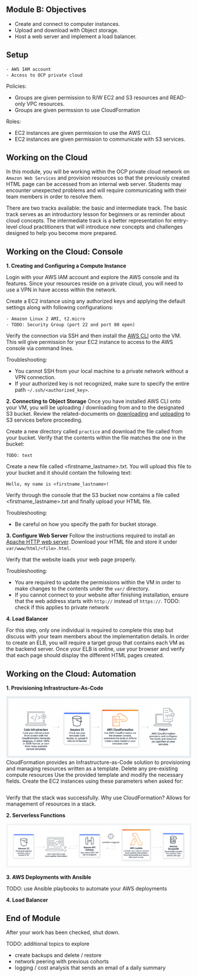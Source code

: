 ## Module B: Objectives

- Create and connect to computer instances.
- Upload and download with Object storage.
- Host a web server and implement a load balancer. 

## Setup
```
- AWS IAM account
- Access to OCP private cloud
```

Policies:
- Groups are given permission to R/W EC2 and S3 resources and READ-only VPC resources.
- Groups are given permssion to use CloudFormation

Roles:
- EC2 instances are given permission to use the AWS CLI.
- EC2 instances are given permission to communicate with S3 services.

## Working on the Cloud

In this module, you will be working within the OCP private cloud network on ```Amazon Web Services``` and provision resources so that the previously created HTML page can be accessed from an internal web server. Students may encounter unexpected problems and will require communicating with their team members in order to resolve them.

There are two tracks available: the basic and intermediate track. The basic track serves as an introductory lesson for beginners or as reminder about cloud concepts. The intermediate track is a better representation for entry-level cloud practitioners that will introduce new concepts and challenges designed to help you become more prepared.

## Working on the Cloud: Console
**1. Creating and Configuring a Compute Instance**

Login with your AWS IAM account and explore the AWS console and its features. Since your resources reside on a private cloud, you will need to use a VPN in have access within the network.

Create a EC2 instance using any authorized keys and applying the default settings along with following configurations:
```
- Amazon Linux 2 AMI, t2.micro
- TODO: Security Group (port 22 and port 80 open)
```

Verify the connection via SSH and then install the [AWS CLI](https://docs.aws.amazon.com/cli/latest/userguide/getting-started-install.html) onto the VM. This will give permission for your EC2 instance to access to the AWS console via command lines.

Troubleshooting:
- You cannot SSH from your local machine to a private network without a VPN connection.
- If your authorized key is not recognized, make sure to specify the entire path ```~/.ssh/<authorized_key>```.

**2. Connecting to Object Storage**
Once you have installed AWS CLI onto your VM, you will be uploading / downloading from and to the designated S3 bucket. Review the related-documents on [downloading](https://docs.aws.amazon.com/cli/latest/reference/s3api/get-object.html) and [uploading](https://docs.aws.amazon.com/cli/latest/reference/s3api/put-object.html) to S3 services before proceeding.

Create a new directory called ```practice``` and download the file called <file> from your bucket. Verify that the contents within the file matches the one in the bucket:
```
TODO: text
```

Create a new file called <firstname_lastname>.txt. You will upload this file to your bucket and it should contain the following text:
```
Hello, my name is <firstname_lastname>!
```

Verify through the console that the S3 bucket now contains a file called <firstname_lastname>.txt and finally upload your HTML file.

Troubleshooting:
- Be careful on how you specify the path for bucket storage.

**3. Configure Web Server**
Follow the instructions required to install an [Apache HTTP web server](https://docs.aws.amazon.com/AmazonRDS/latest/UserGuide/CHAP_Tutorials.WebServerDB.CreateWebServer.html). Download your HTML file and store it under ```var/www/html/<file>.html```.

Verify that the website loads your web page properly.

Troubleshooting:
- You are required to update the permissions within the VM in order to make changes to the contents under the ```var/``` directory.
- If you cannot connect to your website after finishing installation, ensure that the web address starts with ```http://``` instead of ```https://```. TODO: check if this applies to private network

**4. Load Balancer**

For this step, only one individual is required to complete this step but discuss with your team members about the implementation details. In order to create an ELB, you will require a target group that contains each VM as the backend server. Once your ELB is online, use your browser and verify that each page should display the different HTML pages created.

## Working on the Cloud: Automation
**1. Provisioning Infrastructure-As-Code**

![Alt text](img/CloudFormation.png?raw=true)
CloudFormation provides an Infrastructure-as-Code solution to provisioning and managing resources written as a template. Delete any pre-existing compute resources Use the provided template and modify the necessary fields. Create the EC2 instances using these parameters when asked for:
```
```

Verify that the stack was successfully. Why use CloudFormation? Allows for management of resources in a stack.

**2. Serverless Functions**

![Alt text](img/ServerlessFunction.png?raw=true)

**3. AWS Deployments with Ansible**

TODO: use Ansible playbooks to automate your AWS deployments

**4. Load Balancer**

## End of Module

After your work has been checked, shut down.

TODO: additional topics to explore
- create backups and delete / restore
- network peering with previous cohorts
- logging / cost analysis that sends an email of a daily summary

